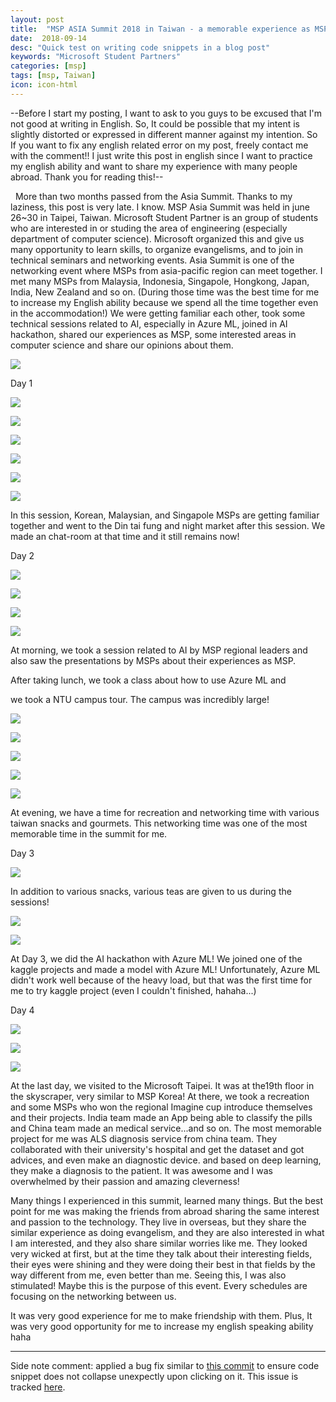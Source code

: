 ```yaml
---
layout: post
title:  "MSP ASIA Summit 2018 in Taiwan - a memorable experience as MSP!!"
date:  2018-09-14
desc: "Quick test on writing code snippets in a blog post"
keywords: "Microsoft Student Partners"
categories: [msp]
tags: [msp, Taiwan]
icon: icon-html
---
```

\--Before I start my posting, I want to ask to you guys to be excused that I'm not good at writing in English. So, It could be possible that my intent is slightly distorted or expressed in different manner against my intention. So If you want to fix any english related error on my post, freely contact me with the comment!! I just write this post in english since I want to practice my english ability and want to share my experience with many people abroad. Thank you for reading this!--

  More than two months passed from the Asia Summit. Thanks to my laziness, this post is very late. I know. MSP Asia Summit was held in june 26~30 in Taipei, Taiwan. Microsoft Student Partner is an group of students who are interested in or studing the area of engineering (especially department of computer science). Microsoft organized this and give us many opportunity to learn skills, to organize evangelisms, and to join in technical seminars and networking events. Asia Summit is one of the networking event where MSPs from asia-pacific region can meet together. I met many MSPs from Malaysia, Indonesia, Singapole, Hongkong, Japan, India, New Zealand and so on. (During those time was the best time for me to increase my English ability because we spend all the time together even in the accommodation!) We were getting familiar each other, took some technical sessions related to AI, especially in Azure ML, joined in AI hackathon, shared our experiences as MSP, some interested areas in computer science and share our opinions about them.


[![](https://1.bp.blogspot.com/-pPSLaUE7IZ4/W5utYGTu4QI/AAAAAAAACjw/789bioziG7srwf2Om_PhwFf1opOg7SCwgCEwYBhgL/s640/summit_%25E1%2584%258B%25E1%2585%25B5%25E1%2586%25AF%25E1%2584%258C%25E1%2585%25A5%25E1%2586%25BC.jpeg)](https://1.bp.blogspot.com/-pPSLaUE7IZ4/W5utYGTu4QI/AAAAAAAACjw/789bioziG7srwf2Om_PhwFf1opOg7SCwgCEwYBhgL/s1600/summit_%25E1%2584%258B%25E1%2585%25B5%25E1%2586%25AF%25E1%2584%258C%25E1%2585%25A5%25E1%2586%25BC.jpeg)



Day 1



[![](https://4.bp.blogspot.com/-zF-cO7NbhA0/W5ut1FXGz-I/AAAAAAAACj4/8-VMEwoBl2YYPoH2v2j4XzATQLZgZ-xyQCLcBGAs/s640/20180626_150027.jpg)](https://4.bp.blogspot.com/-zF-cO7NbhA0/W5ut1FXGz-I/AAAAAAAACj4/8-VMEwoBl2YYPoH2v2j4XzATQLZgZ-xyQCLcBGAs/s1600/20180626_150027.jpg)



[![](https://4.bp.blogspot.com/-Tweq600rMuE/W5ut1D2a1eI/AAAAAAAACj8/X6IsbT6UnX4X8JvTGbYHNx2corFp04O-ACLcBGAs/s640/20180626_150139.jpg)](https://4.bp.blogspot.com/-Tweq600rMuE/W5ut1D2a1eI/AAAAAAAACj8/X6IsbT6UnX4X8JvTGbYHNx2corFp04O-ACLcBGAs/s1600/20180626_150139.jpg)



[![](https://3.bp.blogspot.com/-64BWueAWvD8/W5ut1C6RcJI/AAAAAAAACkA/qSqmU4Swqv4_wYi7b8LViDW2cpA0aTZswCLcBGAs/s640/20180626_150503.jpg)](https://3.bp.blogspot.com/-64BWueAWvD8/W5ut1C6RcJI/AAAAAAAACkA/qSqmU4Swqv4_wYi7b8LViDW2cpA0aTZswCLcBGAs/s1600/20180626_150503.jpg)



[![](https://1.bp.blogspot.com/-6YhjrKUiXfc/W5ut2ML6aGI/AAAAAAAACkE/ufDzIP_gmTMdZsXd1b6Ce8Yet4lR1nIvQCLcBGAs/s640/20180626_180648.jpg)](https://1.bp.blogspot.com/-6YhjrKUiXfc/W5ut2ML6aGI/AAAAAAAACkE/ufDzIP_gmTMdZsXd1b6Ce8Yet4lR1nIvQCLcBGAs/s1600/20180626_180648.jpg)



[![](https://3.bp.blogspot.com/-tmkKZqSIbbU/W5uu0Xa3ydI/AAAAAAAACkg/3UUhcWbLV_kIAAZjgC04eG_OiRyrgSHVACLcBGAs/s640/HANS0019.jpg)](https://3.bp.blogspot.com/-tmkKZqSIbbU/W5uu0Xa3ydI/AAAAAAAACkg/3UUhcWbLV_kIAAZjgC04eG_OiRyrgSHVACLcBGAs/s1600/HANS0019.jpg)



[![](https://4.bp.blogspot.com/-Ast234gN-TM/W5uu0skwqOI/AAAAAAAACkk/WWZvZX0-H8QOHEny0Iiwu_PXvJbY5Z8HACLcBGAs/s640/HANS0073.jpg)](https://4.bp.blogspot.com/-Ast234gN-TM/W5uu0skwqOI/AAAAAAAACkk/WWZvZX0-H8QOHEny0Iiwu_PXvJbY5Z8HACLcBGAs/s1600/HANS0073.jpg)



In this session, Korean, Malaysian, and Singapole MSPs are getting familiar together and went to the Din tai fung and night market after this session. We made an chat-room at that time and it still remains now!



Day 2



[![](https://1.bp.blogspot.com/-GHAzyfCFF14/W5uwJ9GmSDI/AAAAAAAACk0/3CqKBHL95qsi-3wPF85xKTqHOgYtF4bBwCLcBGAs/s640/20180627_174225.jpg)](https://1.bp.blogspot.com/-GHAzyfCFF14/W5uwJ9GmSDI/AAAAAAAACk0/3CqKBHL95qsi-3wPF85xKTqHOgYtF4bBwCLcBGAs/s1600/20180627_174225.jpg)



[![](https://2.bp.blogspot.com/-vRXvBz-rFi0/W5uwPgFHnoI/AAAAAAAACmU/MwPVR2CAspAOmAb_hk7DVa_1f2_RZXLmQCEwYBhgL/s640/FB_IMG_1530174404048.jpg)](https://2.bp.blogspot.com/-vRXvBz-rFi0/W5uwPgFHnoI/AAAAAAAACmU/MwPVR2CAspAOmAb_hk7DVa_1f2_RZXLmQCEwYBhgL/s1600/FB_IMG_1530174404048.jpg)

[![](https://2.bp.blogspot.com/-AyMeTs6VLLs/W5ut2slnp5I/AAAAAAAACkY/oVzoNxAKmeg14IqGAf8uE4wAr7eALH04ACEwYBhgL/s640/20180627_092300.jpg)](https://2.bp.blogspot.com/-AyMeTs6VLLs/W5ut2slnp5I/AAAAAAAACkY/oVzoNxAKmeg14IqGAf8uE4wAr7eALH04ACEwYBhgL/s1600/20180627_092300.jpg)




[![](https://1.bp.blogspot.com/-P2KzSZku5qY/W5uwJ0QMIcI/AAAAAAAACk8/MDDG_Zu2qZg_JCCNYSijTwGVya0FVw12ACLcBGAs/s640/20180628_133504.jpg)](https://1.bp.blogspot.com/-P2KzSZku5qY/W5uwJ0QMIcI/AAAAAAAACk8/MDDG_Zu2qZg_JCCNYSijTwGVya0FVw12ACLcBGAs/s1600/20180628_133504.jpg)

At morning, we took a session related to AI by MSP regional leaders and also saw the presentations by MSPs about their experiences as MSP.

After taking lunch, we took a class about how to use Azure ML and

we took a NTU campus tour. The campus was incredibly large!



[![](https://1.bp.blogspot.com/-1MMPVgtjP5Y/W5uwJwBthaI/AAAAAAAACk4/GCB91QizRcwe3iykTIaOM_C-zinviEU2QCLcBGAs/s640/20180627_191526.jpg)](https://1.bp.blogspot.com/-1MMPVgtjP5Y/W5uwJwBthaI/AAAAAAAACk4/GCB91QizRcwe3iykTIaOM_C-zinviEU2QCLcBGAs/s1600/20180627_191526.jpg)



[![](https://4.bp.blogspot.com/-8ysnkpdItr8/W5uwLOuPtHI/AAAAAAAAClE/gBQuoVveco0jfWT-RDlVOGXlLSrnUWZyACLcBGAs/s640/HANS0315.jpg)](https://4.bp.blogspot.com/-8ysnkpdItr8/W5uwLOuPtHI/AAAAAAAAClE/gBQuoVveco0jfWT-RDlVOGXlLSrnUWZyACLcBGAs/s1600/HANS0315.jpg)



[![](https://3.bp.blogspot.com/-ndZG7dY3PsU/W5uwNFFyeJI/AAAAAAAAClo/JLtJjqETFv0d_lIkOiPT0al9ZMIXgvM_QCLcBGAs/s640/20180627_184522.jpg)](https://3.bp.blogspot.com/-ndZG7dY3PsU/W5uwNFFyeJI/AAAAAAAAClo/JLtJjqETFv0d_lIkOiPT0al9ZMIXgvM_QCLcBGAs/s1600/20180627_184522.jpg)



[![](https://1.bp.blogspot.com/-WIDYKxTRcD8/W5uwNXnhHMI/AAAAAAAACls/dxPFEglKrBcJtnvAsTVrL0oSDX0Ms3yXACLcBGAs/s640/20180627_184535.jpg)](https://1.bp.blogspot.com/-WIDYKxTRcD8/W5uwNXnhHMI/AAAAAAAACls/dxPFEglKrBcJtnvAsTVrL0oSDX0Ms3yXACLcBGAs/s1600/20180627_184535.jpg)



[![](https://3.bp.blogspot.com/-Slt2wL9GYbc/W5uwSg7WERI/AAAAAAAACnA/7YApbyGWWsEbuoT9Weuju9gK_UdqoWwTACLcBGAs/s640/received_10210311961510124.jpeg)](https://3.bp.blogspot.com/-Slt2wL9GYbc/W5uwSg7WERI/AAAAAAAACnA/7YApbyGWWsEbuoT9Weuju9gK_UdqoWwTACLcBGAs/s1600/received_10210311961510124.jpeg)

At evening, we have a time for recreation and networking time with various taiwan snacks and gourmets. This networking time was one of the most memorable time in the summit for me.



Day 3

[![](https://3.bp.blogspot.com/-UqE4hIB6LMY/W5uwOVfI4RI/AAAAAAAACnc/2_dmaRtPam4vRXTJN14d-t2TloCFFGcRQCEwYBhgL/s640/20180628_181635.jpg)](https://3.bp.blogspot.com/-UqE4hIB6LMY/W5uwOVfI4RI/AAAAAAAACnc/2_dmaRtPam4vRXTJN14d-t2TloCFFGcRQCEwYBhgL/s1600/20180628_181635.jpg)

In addition to various snacks, various teas are given to us during the sessions!



[![](https://2.bp.blogspot.com/-2IOmTZIvmVs/W5uwSI1QAYI/AAAAAAAACnQ/7vptKLJJr9YxX4xJ-YOb9bXvzmTue4mXwCEwYBhgL/s640/HANS0442.jpg)](https://2.bp.blogspot.com/-2IOmTZIvmVs/W5uwSI1QAYI/AAAAAAAACnQ/7vptKLJJr9YxX4xJ-YOb9bXvzmTue4mXwCEwYBhgL/s1600/HANS0442.jpg)



[![](https://3.bp.blogspot.com/-FWfe30yP8Y0/W5uwRlgTN-I/AAAAAAAACnU/3-GpIfmxmgkSu0rYYtimvIr2AogJ8Xp9gCEwYBhgL/s640/HANS0427.jpg)](https://3.bp.blogspot.com/-FWfe30yP8Y0/W5uwRlgTN-I/AAAAAAAACnU/3-GpIfmxmgkSu0rYYtimvIr2AogJ8Xp9gCEwYBhgL/s1600/HANS0427.jpg)

At Day 3, we did the AI hackathon with Azure ML! We joined one of the kaggle projects and made a model with Azure ML! Unfortunately, Azure ML didn't work well because of the heavy load, but that was the first time for me to try kaggle project (even I couldn't finished, hahaha...)



Day 4



[![](https://2.bp.blogspot.com/-OWf8hyYVs9g/W5uwOlCbrcI/AAAAAAAACnE/pQG00Xhvry85_hWyA3l4kHIpWbzPKLDEwCEwYBhgL/s640/20180629_091146.jpg)](https://2.bp.blogspot.com/-OWf8hyYVs9g/W5uwOlCbrcI/AAAAAAAACnE/pQG00Xhvry85_hWyA3l4kHIpWbzPKLDEwCEwYBhgL/s1600/20180629_091146.jpg)



[![](https://2.bp.blogspot.com/-s-yCGQ0x8-U/W5uwR0MEGQI/AAAAAAAACnU/SMAdRQAXSnEmEGPtRKXpp731023OJP8xQCEwYBhgL/s640/HANS0440.jpg)](https://2.bp.blogspot.com/-s-yCGQ0x8-U/W5uwR0MEGQI/AAAAAAAACnU/SMAdRQAXSnEmEGPtRKXpp731023OJP8xQCEwYBhgL/s1600/HANS0440.jpg)



[![](https://2.bp.blogspot.com/-MfQuU_9R6hI/W5uwSSwsZtI/AAAAAAAACnc/baRIQvPJRw4XPbROxicZoUnLjbEKLQB7gCEwYBhgL/s640/HANS0462.jpg)](https://2.bp.blogspot.com/-MfQuU_9R6hI/W5uwSSwsZtI/AAAAAAAACnc/baRIQvPJRw4XPbROxicZoUnLjbEKLQB7gCEwYBhgL/s1600/HANS0462.jpg)



At the last day, we visited to the Microsoft Taipei. It was at the19th floor in the skyscraper, very similar to MSP Korea! At there, we took a recreation and some MSPs who won the regional Imagine cup introduce themselves and their projects. India team made an App being able to classify the pills and China team made an medical service...and so on. The most memorable project for me was ALS diagnosis service from china team. They collaborated with their university's hospital and get the dataset and got advices, and even make an diagnostic device. and based on deep learning, they make a diagnosis to the patient. It was awesome and I was overwhelmed by their passion and amazing cleverness!



Many things I experienced in this summit, learned many things. But the best point for me was making the friends from abroad sharing the same interest and passion to the technology. They live in overseas, but they share the similar experience as doing evangelism, and they are also interested in what I am interested, and they also share similar worries like me. They looked very wicked at first, but at the time they talk about their interesting fields, their eyes were shining and they were doing their best in that fields by the way different from me, even better than me. Seeing this, I was also stimulated! Maybe this is the purpose of this event. Every schedules are focusing on the networking between us.

It was very good experience for me to make friendship with them. Plus, It was very good opportunity for me to increase my english speaking ability haha

---

Side note comment: applied a bug fix similar to [this commit](https://github.com/Atlas7/atlas7.github.io/commit/6659f4a47f6ec66987adb0f683a9c6f3842252ae#diff-818954a41dbfb01af70050a459c603b9) to ensure code snippet does not collapse unexpectly upon clicking on it. This issue is tracked [here](https://github.com/jarrekk/Jalpc/issues/97).